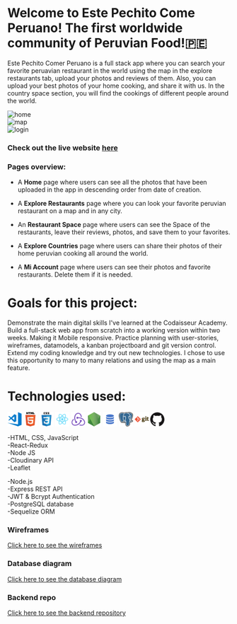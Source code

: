 # Welcome to Este Pechito Come Peruano! The first worldwide community of Peruvian Food!🇵🇪

Este Pechito Comer Peruano is a full stack app where you can search your favorite peruavian restaurant in the world using the map in the explore restaurants tab, upload your photos and reviews of them. Also, you can upload your best photos of your home cooking, and share it with us. In the country space section, you will find the cookings of different people around the world.

![home](https://user-images.githubusercontent.com/82595938/125625754-28c7292b-caef-4e27-b97d-561d382c7dfe.gif) <br/>
![map](https://user-images.githubusercontent.com/82595938/125625859-911abade-7686-4bbb-886c-a03dc0c9eb35.gif) <br/>
![login](https://user-images.githubusercontent.com/82595938/125625835-3a177206-63a7-4a75-8d96-9be9270c70f1.gif)

### Check out the live website [here](https://amazing-curran-aaef74.netlify.app/)



### Pages overview: ###

- A **Home** page where users can see all the photos that have been uploaded in the app in descending order from date of creation. 

- A **Explore Restaurants** page where you can look your favorite peruvian restaurant on a map and in any city.

- An **Restaurant Space** page where users can see the Space of the restaurants, leave their reviews, photos, and save them to your favorites.

- A **Explore Countries** page where users can share their photos of their home peruvian cooking all around the world.

- A **Mi Account** page where users can see their photos and favorite restaurants. Delete them if it is needed.


# Goals for this project:
Demonstrate the main digital skills I've learned at the Codaisseur Academy.
Build a full-stack web app from scratch into a working version within two weeks. Making it Mobile responsive.
Practice planning with user-stories, wireframes, datamodels, a kanban projectboard and git version control.
Extend my coding knowledge and try out new technologies. I chose to use this opportunity to many to many relations and using the map as a main feature.

# Technologies used:

<img height="32" width="32" src="https://raw.githubusercontent.com/github/explore/80688e429a7d4ef2fca1e82350fe8e3517d3494d/topics/visual-studio-code/visual-studio-code.png" /> <img height="32" width="32" src="https://raw.githubusercontent.com/github/explore/80688e429a7d4ef2fca1e82350fe8e3517d3494d/topics/html/html.png" /> <img height="32" width="32" src="https://raw.githubusercontent.com/github/explore/80688e429a7d4ef2fca1e82350fe8e3517d3494d/topics/css/css.png" />  <img height="32" width="32" src="https://raw.githubusercontent.com/github/explore/80688e429a7d4ef2fca1e82350fe8e3517d3494d/topics/react/react.png" /> <img height="32" width="32" src="https://raw.githubusercontent.com/github/explore/80688e429a7d4ef2fca1e82350fe8e3517d3494d/topics/redux/redux.png" /> <img height="32" width="32" src="https://raw.githubusercontent.com/github/explore/80688e429a7d4ef2fca1e82350fe8e3517d3494d/topics/nodejs/nodejs.png" /> <img height="32" width="32" src="https://raw.githubusercontent.com/github/explore/80688e429a7d4ef2fca1e82350fe8e3517d3494d/topics/sql/sql.png" /> <img height="32" width="32" src="https://raw.githubusercontent.com/github/explore/80688e429a7d4ef2fca1e82350fe8e3517d3494d/topics/postgresql/postgresql.png" /> <img height="32" width="32" src="https://raw.githubusercontent.com/github/explore/80688e429a7d4ef2fca1e82350fe8e3517d3494d/topics/git/git.png" /> <img height="32" width="32" src="https://raw.githubusercontent.com/github/explore/78df643247d429f6cc873026c0622819ad797942/topics/github/github.png" />

-HTML, CSS, JavaScript <br/>
-React-Redux <br/>
-Node JS <br/>
-Cloudinary API <br/>
-Leaflet <br/>

-Node.js <br/>
-Express REST API <br/>
-JWT & Bcrypt Authentication <br/>
-PostgreSQL database <br/>
-Sequelize ORM 

### Wireframes ###

[Click here to see the wireframes](https://drive.google.com/file/d/1G2LDuB_7z61psoLN7igejOmk-zlRIJQP/view)

### Database diagram ###

[Click here to see the database diagram](https://dbdiagram.io/d/60c7605a0c1ff875fcd4bfc7)

### Backend repo ###

[Click here to see the backend repository](https://github.com/luisgereda/portfolioBack)



